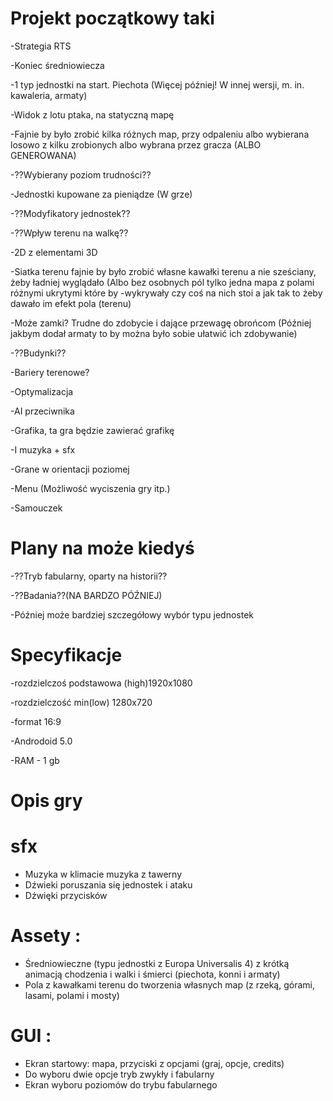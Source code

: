 # Projekt początkowy taki

-Strategia RTS

-Koniec średniowiecza

-1 typ jednostki na start. Piechota (Więcej później! W  innej wersji, m. in. kawaleria, armaty)

-Widok z lotu ptaka, na statyczną mapę

-Fajnie by było zrobić kilka różnych map, przy odpaleniu albo wybierana losowo z kilku zrobionych albo wybrana przez gracza (ALBO GENEROWANA)

-??Wybierany poziom trudności??

-Jednostki kupowane za pieniądze (W grze)

-??Modyfikatory jednostek??

-??Wpływ terenu na walkę??

-2D z elementami 3D

-Siatka terenu fajnie by było zrobić własne kawałki terenu a nie sześciany, żeby ładniej wyglądało (Albo bez osobnych pól tylko jedna mapa z polami różnymi ukrytymi które by -wykrywały czy coś na nich stoi a jak tak to żeby dawało im efekt pola (terenu)



-Może zamki? Trudne do zdobycie i dające przewagę obrońcom (Później jakbym dodał armaty to by można było sobie ułatwić ich zdobywanie)

-??Budynki??

-Bariery terenowe?

-Optymalizacja

-AI przeciwnika

-Grafika, ta gra będzie zawierać grafikę

-I muzyka + sfx

-Grane w orientacji poziomej

-Menu (Możliwość wyciszenia gry itp.)

-Samouczek


# Plany na może kiedyś 

-??Tryb fabularny, oparty na historii??

-??Badania??(NA BARDZO PÓŹNIEJ)

-Później może bardziej szczegółowy wybór typu jednostek


# Specyfikacje 

-rozdzielczoś podstawowa (high)1920x1080

-rozdzielczość min(low) 1280x720

-format 16:9

-Androdoid 5.0 

-RAM - 1 gb



# Opis gry


# sfx
- Muzyka w klimacie muzyka z tawerny
- Dźwieki poruszania się jednostek i ataku
- Dźwięki przycisków


# Assety :

- Średniowieczne (typu jednostki z Europa Universalis 4) z krótką animacją chodzenia i walki i śmierci (piechota, konni i armaty)
- Pola z kawałkami terenu do tworzenia własnych map (z rzeką, górami, lasami, polami i mosty)

# GUI :

- Ekran startowy: mapa, przyciski z opcjami (graj, opcje, credits)
- Do wyboru dwie opcje tryb zwykły i fabularny
- Ekran wyboru poziomów do trybu fabularnego
